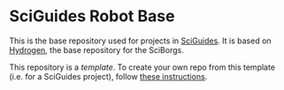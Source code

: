 # SciGuides Robot Base

This is the base repository used for projects in [SciGuides](https://github.com/SciBorgs/SciGuides). It is based on [Hydrogen](https://github.com/SciBorgs/Hydrogen), the base repository for the SciBorgs.

This repository is a *template*. To create your own repo from this template (i.e. for a SciGuides project), follow [these instructions](https://docs.github.com/en/repositories/creating-and-managing-repositories/creating-a-repository-from-a-template#creating-a-repository-from-a-template).
